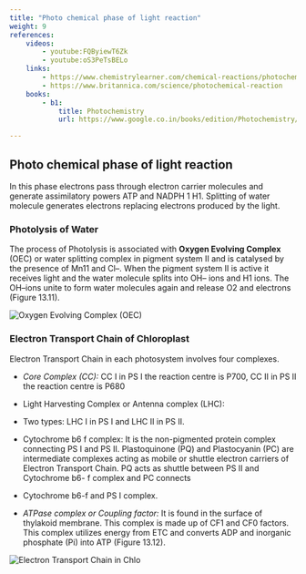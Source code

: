 ```yaml
---
title: "Photo chemical phase of light reaction"
weight: 9
references:
    videos:
        - youtube:FQByiewT6Zk
        - youtube:oS3PeTsBELo
    links:
        - https://www.chemistrylearner.com/chemical-reactions/photochemical-reaction
        - https://www.britannica.com/science/photochemical-reaction
    books:
        - b1:
            title: Photochemistry
            url: https://www.google.co.in/books/edition/Photochemistry/kGw-AwAAQBAJ?hl=en&gbpv=0

---
```


## Photo chemical phase of light reaction

In this phase electrons pass through electron carrier molecules and generate assimilatory powers ATP and NADPH 1 H1. Splitting of water molecule generates electrons replacing electrons produced by the light.


### Photolysis of Water

The process of Photolysis is associated with **Oxygen Evolving Complex** (OEC) or water splitting complex in pigment system II and is catalysed by the presence of Mn11 and Cl–. When the pigment system II is active it receives light and the water molecule splits into OH– ions and H1 ions. The OH–ions unite to form water molecules again and release O2 and electrons (Figure 13.11).

![Oxygen Evolving Complex (OEC)](13.12.png)

### Electron Transport Chain of Chloroplast

Electron Transport Chain in each photosystem involves four complexes.

- _Core Complex (CC):_ CC I in PS I the reaction centre is P700, CC II in PS II the reaction centre is P680
- Light Harvesting Complex or Antenna complex (LHC):
- Two types: LHC I in PS I and LHC II in PS II.


- Cytochrome b6 f complex: It is the non-pigmented protein complex connecting PS I and PS II. Plastoquinone (PQ) and Plastocyanin (PC) are intermediate complexes acting as mobile or shuttle electron carriers of Electron Transport Chain. PQ acts as shuttle between PS II and Cytochrome b6- f complex and PC connects
- Cytochrome b6-f and PS I complex.
- _ATPase complex or Coupling factor:_ It is found in the surface of thylakoid membrane. This complex is made up of CF1 and CF0 factors. This complex utilizes energy from ETC and converts ADP and inorganic phosphate (Pi) into ATP (Figure 13.12).

![Electron Transport Chain in Chlo](13.13.png)
